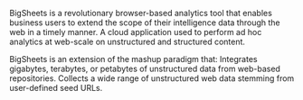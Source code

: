 BigSheets is a revolutionary browser-based analytics tool that enables business users to extend the scope of their intelligence data through the web in a timely manner. A cloud application used to perform ad hoc analytics at web-scale on unstructured and structured content.

BigSheets is an extension of the mashup paradigm that: Integrates gigabytes, terabytes, or petabytes of unstructured data from web-based repositories. Collects a wide range of unstructured web data stemming from user-defined seed URLs.

